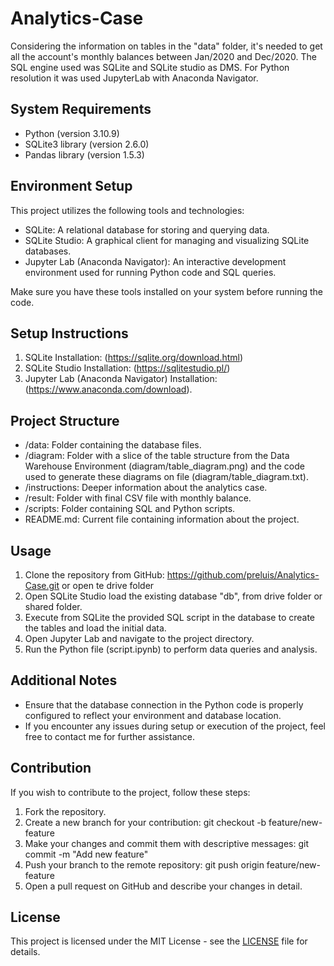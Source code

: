 # Analytics-Case
 
Considering the information on tables in the "data" folder, it's needed to get all the account's monthly balances between Jan/2020 and Dec/2020.
The SQL engine used was SQLite and SQLite studio as DMS.
For Python resolution it was used JupyterLab with Anaconda Navigator.
  
## System Requirements

- Python (version 3.10.9)
- SQLite3 library (version 2.6.0)
- Pandas library (version 1.5.3)

## Environment Setup

This project utilizes the following tools and technologies:

- SQLite: A relational database for storing and querying data.
- SQLite Studio: A graphical client for managing and visualizing SQLite databases.
- Jupyter Lab (Anaconda Navigator): An interactive development environment used for running Python code and SQL queries.

Make sure you have these tools installed on your system before running the code.

## Setup Instructions

1. SQLite Installation: (https://sqlite.org/download.html)
2. SQLite Studio Installation: (https://sqlitestudio.pl/) 
3. Jupyter Lab (Anaconda Navigator) Installation: (https://www.anaconda.com/download).

## Project Structure

- /data: Folder containing the database files.
- /diagram: Folder with a slice of the table structure from the Data Warehouse Environment (diagram/table_diagram.png) and the code used to generate these diagrams on file (diagram/table_diagram.txt).
- /instructions: Deeper information about the analytics case.
- /result: Folder with final CSV file with monthly balance.
- /scripts: Folder containing SQL and Python scripts.
- README.md: Current file containing information about the project.

## Usage

1. Clone the repository from GitHub: https://github.com/preluis/Analytics-Case.git or open te drive folder
2. Open SQLite Studio load the existing database "db", from drive folder or shared folder.
3. Execute from SQLite the provided SQL script in the database to create the tables and load the initial data.
4. Open Jupyter Lab and navigate to the project directory.
5. Run the Python file (script.ipynb) to perform data queries and analysis.

## Additional Notes

- Ensure that the database connection in the Python code is properly configured to reflect your environment and database location.
- If you encounter any issues during setup or execution of the project, feel free to contact me for further assistance.

## Contribution

If you wish to contribute to the project, follow these steps:

1. Fork the repository.
2. Create a new branch for your contribution: git checkout -b feature/new-feature
3. Make your changes and commit them with descriptive messages: git commit -m "Add new feature"
4. Push your branch to the remote repository: git push origin feature/new-feature
5. Open a pull request on GitHub and describe your changes in detail.

## License

This project is licensed under the MIT License - see the [LICENSE](LICENSE) file for details.




